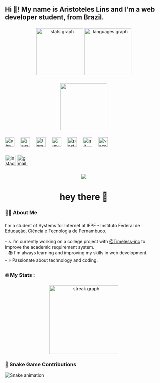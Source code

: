 <h2 align="left">Hi 👋! My name is Aristoteles Lins and I'm a web developer student, from Brazil.</h2>

###

<div align="center">
  <img src="https://github-readme-stats.vercel.app/api?username=AristotelesLins&hide_title=false&hide_rank=false&show_icons=true&include_all_commits=true&count_private=true&disable_animations=false&theme=blueberry&locale=en&hide_border=false" height="150" alt="stats graph"  />
  <img src="https://github-readme-stats.vercel.app/api/top-langs?username=AristotelesLins&locale=en&hide_title=false&layout=compact&card_width=320&langs_count=5&theme=blueberry&hide_border=false" height="150" alt="languages graph"  />
</div>

###

<div align="center">
  <img height="150" src="https://media.giphy.com/media/M9gbBd9nbDrOTu1Mqx/giphy.gif"  />
</div>

###

<div align="left">
  <img src="https://cdn.jsdelivr.net/gh/devicons/devicon/icons/php/php-original.svg" height="30" alt="php logo"  />
  <img width="12" />
  <img src="https://cdn.jsdelivr.net/gh/devicons/devicon/icons/javascript/javascript-original.svg" height="30" alt="javascript logo"  />
  <img width="12" />
  <img src="https://cdn.jsdelivr.net/gh/devicons/devicon/icons/laravel/laravel-original.svg" height="30" alt="laravel logo" />

  <img width="12" />
  <img src="https://cdn.jsdelivr.net/gh/devicons/devicon/icons/mysql/mysql-original-wordmark.svg" height="30" alt="mysql logo"  />
  <img width="12" />
  <img src="https://cdn.jsdelivr.net/gh/devicons/devicon/icons/postgresql/postgresql-original-wordmark.svg" height="30" alt="postgresql logo"  />
  <img width="12" />
  <img src="https://cdn.jsdelivr.net/gh/devicons/devicon/icons/git/git-original.svg" height="30" alt="git logo"  />
  <img width="12" />
  <img src="https://cdn.jsdelivr.net/gh/devicons/devicon/icons/vscode/vscode-original.svg" height="30" alt="vscode logo"  />
</div>

###

<div align="left">
  <img src="https://img.shields.io/static/v1?message=Instagram&logo=instagram&label=&color=E4405F&logoColor=white&labelColor=&style=for-the-badge" height="35" alt="instagram logo"  />
  <img src="https://img.shields.io/static/v1?message=Gmail&logo=gmail&label=&color=D14836&logoColor=white&labelColor=&style=for-the-badge" height="35" alt="gmail logo"  />
</div>

###

<div align="center">
  <img src="https://visitor-badge.laobi.icu/badge?page_id=AristotelesLins"  />
</div>

###

<h1 align="center">hey there 👋</h1>

###

<h3 align="left">👨‍💻 About Me</h3>

###

<p align="left">I'm a student of Systems for Internet at IFPE - Instituto Federal de Educação, Ciência e Tecnologia de Pernambuco.<br><br>- 🔝 I’m currently working on a college project with <a href="https://github.com/Timeless-inc">@Timeless-inc</a> to improve the academic requirement system.<br>- 📚 I'm always learning and improving my skills in web development.<br>- ⚡ Passionate about technology and coding.</p>

###

<h3 align="left">🔥 My Stats :</h3>

###

<div align="center">
  <img src="https://streak-stats.demolab.com?user=AristotelesLins&locale=en&mode=daily&theme=dark&hide_border=false&border_radius=5&order=3" height="220" alt="streak graph"  />
</div>

### 🐍 Snake Game Contributions

<picture>
  <source media="(prefers-color-scheme: dark)" srcset="https://raw.githubusercontent.com/AristotelesLins/output/github-contribution-grid-snake-dark.svg">
  <source media="(prefers-color-scheme: light)" srcset="https://raw.githubusercontent.com/AristotelesLins/output/github-contribution-grid-snake.svg">
  <img alt="Snake animation" src="https://raw.githubusercontent.com/AristotelesLins/output/github-contribution-grid-snake.svg">
</picture>

